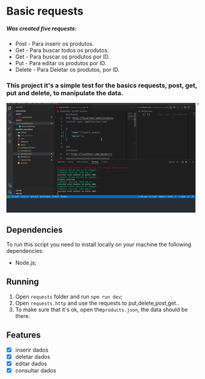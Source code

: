 # Basic requests

##### Was created five requests:

 - Post -   Para inserir os produtos.
 - Get -    Para buscar todos os produtos.
 - Get -    Para buscar os produtos por ID.
 - Put -    Para editar os produtos por ID.
 - Delete - Para Deletar os produtos, por ID.
 
### This project it's a simple test for the basics requests, post, get, put and delete, to manipulate the data.

![Example](/.github/request.gif)


## Dependencies

To run this script you need to install locally on your machine the following dependencies:

 - Node.js;


## Running

1. Open `requests` folder and run `npm run dev`;
2. Open `requests.http` and use the requests to put,delete,post,get..
3. To make sure that it's ok, open the`products.json`, the data should be there.


## Features

- [x] inserir dados
- [x] deletar dados
- [x] editar dados
- [x] consultar dados